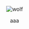 <p align="center">
  <img src="https://i.imgur.com/dMPxPWd.png" alt="wolf"/>
</p>
<p align="center">
aaa
</p>
